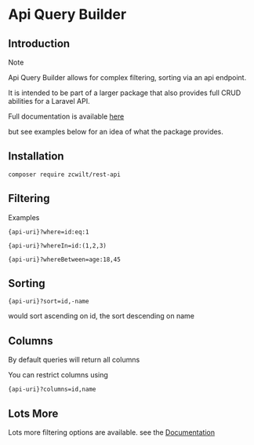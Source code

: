 # Api Query Builder #

## Introduction ##

Note 

Api Query Builder allows for complex filtering, sorting via an api endpoint.

It is intended to be part of a larger package that also provides full CRUD abilities for a Laravel API.

Full documentation is available [here](https://laravel-rest-api.readthedocs.io/en/latest/)

but see examples below for an idea of what the package provides.

## Installation ##

``composer require zcwilt/rest-api``


## Filtering ##

Examples 

    {api-uri}?where=id:eq:1
    
    {api-uri}?whereIn=id:(1,2,3)
    
    {api-uri}?whereBetween=age:18,45
    
    
   
## Sorting ##

    {api-uri}?sort=id,-name

would sort ascending on id, the sort descending on name

## Columns ##

By default queries will return all columns 

You can restrict columns using 

    {api-uri}?columns=id,name
    
## Lots More ##

Lots more filtering options are available.
see the [Documentation](https://laravel-rest-api.readthedocs.io/en/latest/)    